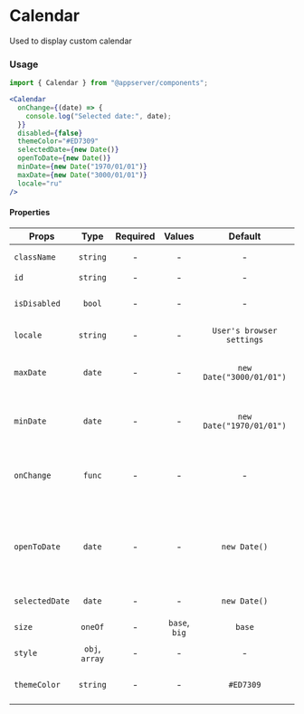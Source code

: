 # Calendar

Used to display custom calendar

### Usage

```js
import { Calendar } from "@appserver/components";
```

```jsx
<Calendar
  onChange={(date) => {
    console.log("Selected date:", date);
  }}
  disabled={false}
  themeColor="#ED7309"
  selectedDate={new Date()}
  openToDate={new Date()}
  minDate={new Date("1970/01/01")}
  maxDate={new Date("3000/01/01")}
  locale="ru"
/>
```

#### Properties

| Props          |      Type      | Required |    Values     |          Default          | Description                                                  |
| -------------- | :------------: | :------: | :-----------: | :-----------------------: | ------------------------------------------------------------ |
| `className`    |    `string`    |    -     |       -       |             -             | Accepts class                                                |
| `id`           |    `string`    |    -     |       -       |             -             | Accepts id                                                   |
| `isDisabled`   |     `bool`     |    -     |       -       |             -             | Disabled react-calendar                                      |
| `locale`       |    `string`    |    -     |       -       | `User's browser settings` | Browser locale                                               |
| `maxDate`      |     `date`     |    -     |       -       | `new Date("3000/01/01")`  | Maximum date that the user can select.                       |
| `minDate`      |     `date`     |    -     |       -       | `new Date("1970/01/01")`  | Minimum date that the user can select.                       |
| `onChange`     |     `func`     |    -     |       -       |             -             | Function called when the user select a day                   |
| `openToDate`   |     `date`     |    -     |       -       |       `new Date()`        | The beginning of a period that shall be displayed by default |
| `selectedDate` |     `date`     |    -     |       -       |       `new Date()`        | Selected date value                                          |
| `size`         |    `oneOf`     |    -     | `base`, `big` |          `base`           | Calendar size                                                |
| `style`        | `obj`, `array` |    -     |       -       |             -             | Accepts css style                                            |
| `themeColor`   |    `string`    |    -     |       -       |         `#ED7309`         | Color of the selected day                                    |
